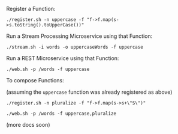 Register a Function:

```
./register.sh -n uppercase -f "f->f.map(s->s.toString().toUpperCase())"
```

Run a Stream Processing Microservice using that Function:

```
./stream.sh -i words -o uppercaseWords -f uppercase
```

Run a REST Microservice using that Function:

```
./web.sh -p /words -f uppercase
```

To compose Functions:

(assuming the `uppercase` function was already registered as above)

```
./register.sh -n pluralize -f "f->f.map(s->s+\"S\")"

./web.sh -p /words -f uppercase,pluralize
```

(more docs soon)
